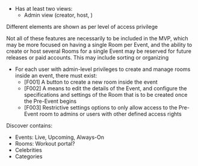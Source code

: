 - Has at least two views: 
    - Admin view (creator, host, )

Different elements are shown as per level of access privilege

Not all of these features are necessarily to be included in the MVP, which may be more focused on having a single Room per Event, and the ability to create or host several Rooms for a single Event may be reserved for future releases or paid accounts. This may include sorting or organizing

- For each user with admin-level privileges to create and manage rooms inside an event, there must exist: 
    - [F001] A button to create a new room inside the event
    - [F002] A means to edit the details of the Event, and configure the specifications and settings of the Room that is to be created once the Pre-Event begins
    - [F003] Restrictive settings options to only allow access to the Pre-Event room to admins or users with other defined access rights



Discover contains:
- Events: Live, Upcoming, Always-On
- Rooms: Workout portal?
- Celebrities
- Categories